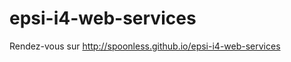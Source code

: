 epsi-i4-web-services
====================

Rendez-vous sur http://spoonless.github.io/epsi-i4-web-services
